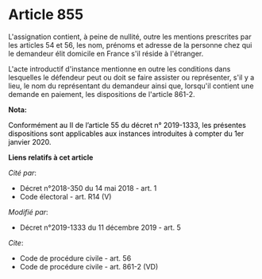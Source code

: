 # Article 855

L'assignation contient, à peine de nullité, outre les mentions prescrites par les articles 54 et 56, les nom, prénoms et
adresse de la personne chez qui le demandeur élit domicile en France s'il réside à l'étranger.

L'acte introductif d'instance mentionne en outre les conditions dans lesquelles le défendeur peut ou doit se faire assister
ou représenter, s'il y a lieu, le nom du représentant du demandeur ainsi que, lorsqu'il contient une demande en paiement, les
dispositions de l'article 861-2.

**Nota:**

<font color="black">Conformément au II de l’article 55 du décret n° 2019-1333, les présentes dispositions sont applicables
aux instances introduites à compter du 1er janvier 2020.</font>

**Liens relatifs à cet article**

_Cité par_:

  - Décret n°2018-350 du 14 mai 2018 - art. 1
  - Code électoral - art. R14 (V)

_Modifié par_:

  - Décret n°2019-1333 du 11 décembre 2019 - art. 5

_Cite_:

  - Code de procédure civile - art. 56
  - Code de procédure civile - art. 861-2 (VD)
